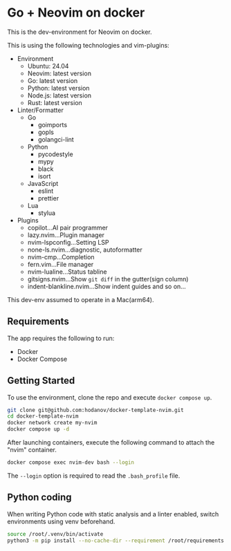 # Go + Neovim on docker

This is the dev-environment for Neovim on docker.

This is using the following technologies and vim-plugins:

- Environment
  - Ubuntu: 24.04
  - Neovim: latest version
  - Go: latest version
  - Python: latest version
  - Node.js: latest version
  - Rust: latest version
- Linter/Formatter
  - Go
    - goimports
    - gopls
    - golangci-lint
  - Python
    - pycodestyle
    - mypy
    - black
    - isort
  - JavaScript
    - eslint
    - prettier
  - Lua
    - stylua
- Plugins
  - copilot...AI pair programmer
  - lazy.nvim...Plugin manager
  - nvim-lspconfig...Setting LSP
  - none-ls.nvim...diagnostic, autoformatter
  - nvim-cmp...Completion
  - fern.vim...File manager
  - nvim-lualine...Status tabline
  - gitsigns.nvim...Show `git diff` in the gutter(sign column)
  - indent-blankline.nvim...Show indent guides
    and so on...

This dev-env assumed to operate in a Mac(arm64).

## Requirements

The app requires the following to run:

- Docker
- Docker Compose

## Getting Started

To use the environment, clone the repo and execute `docker compose up`.

```sh
git clone git@github.com:hodanov/docker-template-nvim.git
cd docker-template-nvim
docker network create my-nvim
docker compose up -d
```

After launching containers, execute the following command to attach the "nvim" container.

```sh
docker compose exec nvim-dev bash --login
```

The `--login` option is required to read the `.bash_profile` file.

## Python coding

When writing Python code with static analysis and a linter enabled, switch environments using venv beforehand.

```sh
source /root/.venv/bin/activate
python3 -m pip install --no-cache-dir --requirement /root/requirements.txt
```

